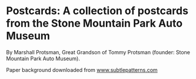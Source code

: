 # Postcards: A collection of postcards from the Stone Mountain Park Auto Museum

By Marshall Protsman, Great Grandson of Tommy Protsman (founder: Stone Mountain Park Auto Museum).

Paper background downloaded from www.subtlepatterns.com
